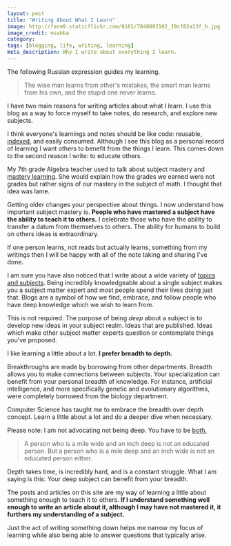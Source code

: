 ```yaml
---
layout: post
title: "Writing About What I Learn"
image: http://farm9.staticflickr.com/8161/7848802162_19cf82a13f_b.jpg
image_credit: msabba
category: 
tags: [blogging, life, writing, learning]
meta_description: Why I write about everything I learn.
---
```

The following Russian expression guides my learning.

> The wise man learns from other's mistakes, the smart man learns from his own, and the stupid one never learns.

I have two main reasons for writing articles about what I learn. I use this blog as a way to force myself to take notes, do research, and explore new subjects.

I think everyone's learnings and notes should be like code: reusable, [indexed](/tags), and easily consumed. Although I see this blog as a personal record of learning I want others to benefit from the things I learn. This comes down to the second reason I write: to educate others.
 
My 7th grade Algebra teacher used to talk about subject mastery and [mastery learning](http://chiron.valdosta.edu/whuitt/files/mastlear.html). She would explain how the grades we earned were not grades but rather signs of our mastery in the subject of math. I thought that idea was lame.

Getting older changes your perspective about things. I now understand how important subject mastery is. __People who have mastered a subject have the ability to teach it to others.__ I celebrate those who have the ability to transfer a datum from themselves to others. The ability for humans to build on others ideas is extraordinary.

If one person learns, not reads but actually learns, something from my writings then I will be happy with all of the note taking and sharing I've done.

I am sure you have also noticed that I write about a wide variety of [topics and subjects](/tags). Being incredibly knowledgeable about a single subject makes you a subject matter expert and most people spend their lives doing just that. Blogs are a symbol of how we find, embrace, and follow people who have deep knowledge which we wish to learn from.

This is not required. The purpose of being _deep_ about a subject is to develop new ideas in your subject realm. Ideas that are published. Ideas which make other subject matter experts question or contemplate things you've proposed.

I like learning a little about a lot. __I prefer breadth to depth.__ 

Breakthroughs are made by borrowing from other departments. Breadth allows you to make connections between subjects. Your specialization can benefit from your personal breadth of knowledge. For instance, artificial intelligence, and more specifically genetic and evolutionary algorithms, were completely borrowed from the biology department. 

Computer Science has taught me to embrace the breadth over depth concept. Learn a little about a lot and do a deeper dive when necessary. 

Please note: I am not advocating not being deep. You have to be [both.](http://www.av8n.com/physics/breadth-depth.htm)

> A person who is a mile wide and an inch deep is not an educated person. But a person who is a mile deep and an inch wide is not an educated person either.

Depth takes time, is incredibly hard, and is a constant struggle. What I am saying is this: Your deep subject can benefit from your breadth.

The posts and articles on this site are my way of learning a little about something enough to teach it to others. __If I understand something well enough to write an article about it, although I may have not mastered it, it furthers my understanding of a subject.__

Just the act of writing something down helps me narrow my focus of learning while also being able to answer questions that typically arise.